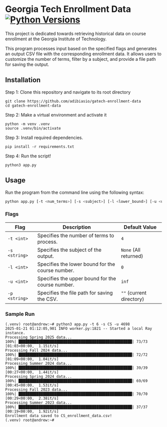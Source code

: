# Georgia Tech Enrollment Data [![Python Versions](https://img.shields.io/badge/python-3.11-blue)]()

This project is dedicated towards retrieving historical data on course enrollment at the Georgia Institute of Technology.

This program processes input based on the specified flags and generates an output CSV file with the corresponding enrollment data. It allows users to customize the number of terms, filter by a subject, and provide a file path for saving the output.

## Installation

Step 1: Clone this repository and navigate to its root directory
```
git clone https://github.com/adibiasio/gatech-enrollment-data
cd gatech-enrollment-data
```

Step 2: Make a virtual environment and activate it
```
python -m venv .venv
source .venv/bin/activate
```

Step 3: Install required dependencies.
```
pip install -r requirements.txt
```

Step 4: Run the script!
```
python3 app.py
```

## Usage

Run the program from the command line using the following syntax:

```bash
python app.py [-t <num_terms>] [-s <subject>] [-l <lower_bound>] [-u <upper_bound>] [-p <filepath>]
```

### Flags

| Flag          | Description                                       | Default Value              |
|---------------|---------------------------------------------------|----------------------------|
| `-t <int>`    | Specifies the number of terms to process.         | `4`                        |
| `-s <string>` | Specifies the subject of the output.              | `None` (All returned)      |
| `-l <int>`    | Specifies the lower bound for the course number.  | `0`                        |
| `-u <int>`    | Specifies the upper bound for the course number.  | `inf`                      |
| `-p <string>` | Specifies the file path for saving the CSV.       | `""` (current directory)   |


### Sample Run
```
(.venv) root@andrew:~# python3 app.py -t 6 -s CS -u 4698
2025-01-21 01:12:05,901 INFO worker.py:1821 -- Started a local Ray instance.
Processing Spring 2025 data...
100%| ███████████████████████████████████████████████████| 73/73 [01:03<00:00,  1.15it/s]
Processing Fall 2024 data...
100%| ███████████████████████████████████████████████████| 72/72 [01:09<00:00,  1.04it/s]
Processing Summer 2024 data...
100%| ███████████████████████████████████████████████████| 39/39 [00:27<00:00,  1.44it/s]
Processing Spring 2024 data...
100%| ███████████████████████████████████████████████████| 69/69 [00:45<00:00,  1.53it/s]
Processing Fall 2023 data...
100%| ███████████████████████████████████████████████████| 70/70 [00:29<00:00,  2.38it/s]
Processing Summer 2023 data...
100%| ███████████████████████████████████████████████████| 37/37 [00:19<00:00,  1.92it/s]
Enrollment data saved to CS_enrollment_data.csv!
(.venv) root@andrew:~#
```